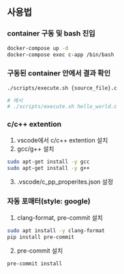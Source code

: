 ## 사용법

### container 구동 및 bash 진입
```bash
docker-compose up -d
docker-compose exec c-app /bin/bash
```

### 구동된 container 안에서 결과 확인
```bash
./scripts/execute.sh {source_file}.c

# 예시
# ./scripts/execute.sh hello_world.c
```

### c/c++ extention
1. vscode에서 c/c++ extention 설치
2. gcc/g++ 설치
```bash
sudo apt-get install -y gcc
sudo apt-get install -y g++
```
3. .vscode/c_pp_properites.json 설정


### 자동 포매터(style: google)
1. clang-format, pre-commit 설치
```bash
sudo apt install -y clang-format 
pip install pre-commit
```

2. pre-commit 설치
```bash
pre-commit install
```